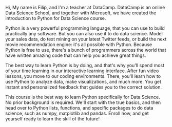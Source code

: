 Hi, My name is Filip, and I'm a teacher at DataCamp. DataCamp is an online Data Science School, and together with Microsoft, we have created the introduction to Python for Data Science course.

Python is a very powerful programming language, that you can use to build practically any software. But you can also use it to do data science. Model your sales data, do text mining on your latest Twitter feeds, or build the next movie recommendation engine: it's all possible with Python. Because Python is free to use, there's a bunch of programmers across the world that have written amazing code that can help you achieve great things.

The best way to learn Python is by doing, and that's why you'll spend most of your time learning in our interactive learning interface. After fun video lessons, you move to our coding environments. There, you'll learn how to use Python to analyze data, make visualizations, and much more. You get instant and personalized feedback that guides you to the correct solution.

This course is the best way to learn Python specifically for Data Science. No prior background is required. We'll start with the true basics, and then head over to Python lists, functions, and specific packages to do data science, such as numpy, matplotlib and pandas. Enroll now, and get yourself ready to learn the skill of the future!



